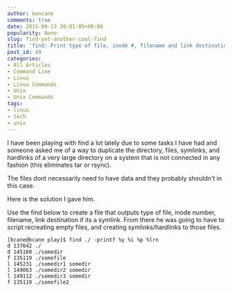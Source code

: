 ```yaml
---
author: bencane
comments: true
date: 2011-09-13 20:01:05+00:00
popularity: None
slug: find-yet-another-cool-find
title: 'find: Print type of file, inode #, filename and link destination'
post_id: 49
categories:
- All Articles
- Command Line
- Linux
- Linux Commands
- Unix
- Unix Commands
tags:
- linux
- tech
- unix
---
```


I have been playing with find a lot lately due to some tasks I have had and someone asked me of a way to duplicate the directory, files, symlinks, and hardlinks of a very large directory on a system that is not connected in any fashion (this eliminates tar or rsync).

The files dont necessarily need to have data and they probably shouldn't in this case.

Here is the solution I gave him.

Use the find below to create a file that outputs type of file, inode number, filename, link destination if its a symlink. From there he was going to have to script recreating empty files, and creating symlinks/hardlinks to those files.

    [bcane@bcane play]$ find ./ -printf %y %i %p %lrn
    d 137042 ./
    d 145160 ./somedir
    f 135119 ./somefile
    l 145231 ./somedir1 somedir
    l 149063 ./somedir2 somedir
    l 149112 ./somedir3 somedir
    f 135119 ./somefile2
